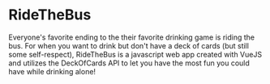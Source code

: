 # RideTheBus
Everyone's favorite ending to the their favorite drinking game is riding the bus. For when you want to drink but don't have a deck of cards (but still some self-respect), RideTheBus is a javascript web app created with VueJS and utilizes the DeckOfCards API to let you have the most fun you could have while drinking alone!

